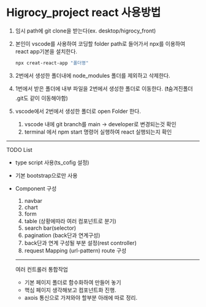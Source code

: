 <h1> Higrocy_project react 사용방법 </h1>

1. 임시 path에 git clone을 받는다(ex. desktop/higrocy_front)
2. 본인이 vscode를 사용하여 코딩할 folder path로 들어가서 npx를 이용하여 react app기본을 설치한다.

   ```powershell
   npx creat-react-app "폴더명"
   ```
3. 2번에서 생성한 폴더내에 node_modules 폴더를 제외하고 삭제한다.
4. 1번에서 받은 폴더에 내부 파일을 2번에서 생성한 폴더로 이동한다. (❗숨겨진폴더 .git도 같이 이동해야함)
5. vscode에서 2번에서 생성한 폴더로 open Folder 한다.

   1. vscode 내에 git branch를 main -> developer로 변경되는것 확인
   2. terminal 에서 npm start 명령어 실행하여 react 실행되는지 확인

---
TODO List
- type script 사용(ts_cofig 설정)
- 기본 bootstrap으로만 사용
- Component 구성  
   1. navbar
   2. chart
   3. form
   4. table (상황에따라 여러 컴포넌트로 분기)
   5. search bar(selector)
   6. pagination (back단과 연계구성)
   7. back단과 연계 구성될 부분 설정(rest controller)
   8. request Mapping (url-pattern) route 구성

   ---

   여러 컨트롤러 통합작업
   - 기본 페이지 폴더로 함수화하여 만들어 놓기
   - 핵심 페이지 생각해보고 컴포넌트화 진행.
   - axois 통신으로 가져와야 할부분 아래에 따로 정리.
